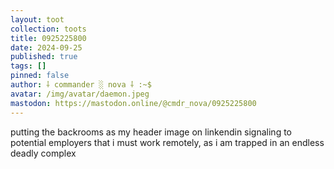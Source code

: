 ```yaml
---
layout: toot
collection: toots
title: 0925225800
date: 2024-09-25
published: true
tags: []
pinned: false
author: ⸸ commander ░ nova ⸸ :~$
avatar: /img/avatar/daemon.jpeg
mastodon: https://mastodon.online/@cmdr_nova/0925225800
---
```


putting the backrooms as my header image on linkendin signaling to potential employers that i must work remotely, as i am trapped in an endless deadly complex
